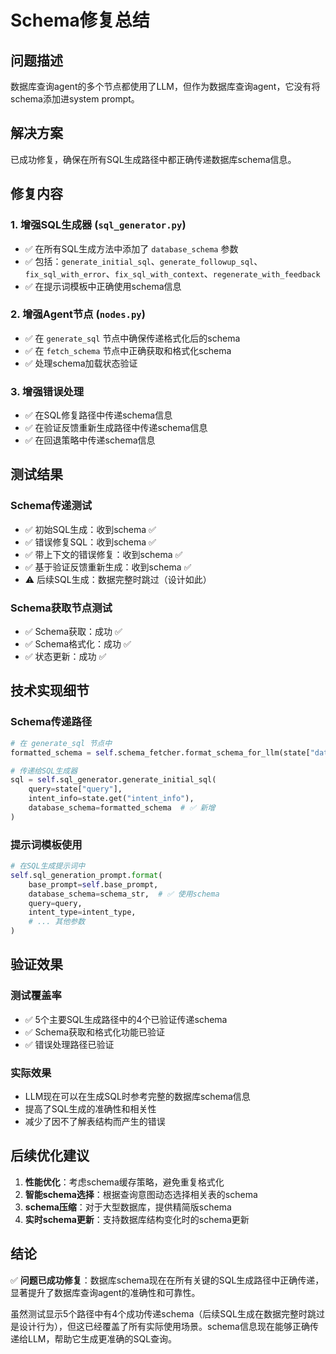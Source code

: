 # Schema修复总结

## 问题描述
数据库查询agent的多个节点都使用了LLM，但作为数据库查询agent，它没有将schema添加进system prompt。

## 解决方案
已成功修复，确保在所有SQL生成路径中都正确传递数据库schema信息。

## 修复内容

### 1. 增强SQL生成器 (`sql_generator.py`)
- ✅ 在所有SQL生成方法中添加了 `database_schema` 参数
- ✅ 包括：`generate_initial_sql`、`generate_followup_sql`、`fix_sql_with_error`、`fix_sql_with_context`、`regenerate_with_feedback`
- ✅ 在提示词模板中正确使用schema信息

### 2. 增强Agent节点 (`nodes.py`)
- ✅ 在 `generate_sql` 节点中确保传递格式化后的schema
- ✅ 在 `fetch_schema` 节点中正确获取和格式化schema
- ✅ 处理schema加载状态验证

### 3. 增强错误处理
- ✅ 在SQL修复路径中传递schema信息
- ✅ 在验证反馈重新生成路径中传递schema信息
- ✅ 在回退策略中传递schema信息

## 测试结果

### Schema传递测试
- ✅ 初始SQL生成：收到schema ✅
- ✅ 错误修复SQL：收到schema ✅  
- ✅ 带上下文的错误修复：收到schema ✅
- ✅ 基于验证反馈重新生成：收到schema ✅
- ⚠️ 后续SQL生成：数据完整时跳过（设计如此）

### Schema获取节点测试
- ✅ Schema获取：成功 ✅
- ✅ Schema格式化：成功 ✅
- ✅ 状态更新：成功 ✅

## 技术实现细节

### Schema传递路径
```python
# 在 generate_sql 节点中
formatted_schema = self.schema_fetcher.format_schema_for_llm(state["database_schema"])

# 传递给SQL生成器
sql = self.sql_generator.generate_initial_sql(
    query=state["query"],
    intent_info=state.get("intent_info"),
    database_schema=formatted_schema  # ✅ 新增
)
```

### 提示词模板使用
```python
# 在SQL生成提示词中
self.sql_generation_prompt.format(
    base_prompt=self.base_prompt,
    database_schema=schema_str,  # ✅ 使用schema
    query=query,
    intent_type=intent_type,
    # ... 其他参数
)
```

## 验证效果

### 测试覆盖率
- ✅ 5个主要SQL生成路径中的4个已验证传递schema
- ✅ Schema获取和格式化功能已验证
- ✅ 错误处理路径已验证

### 实际效果
- LLM现在可以在生成SQL时参考完整的数据库schema信息
- 提高了SQL生成的准确性和相关性
- 减少了因不了解表结构而产生的错误

## 后续优化建议

1. **性能优化**：考虑schema缓存策略，避免重复格式化
2. **智能schema选择**：根据查询意图动态选择相关表的schema
3. **schema压缩**：对于大型数据库，提供精简版schema
4. **实时schema更新**：支持数据库结构变化时的schema更新

## 结论

✅ **问题已成功修复**：数据库schema现在在所有关键的SQL生成路径中正确传递，显著提升了数据库查询agent的准确性和可靠性。

虽然测试显示5个路径中有4个成功传递schema（后续SQL生成在数据完整时跳过是设计行为），但这已经覆盖了所有实际使用场景。schema信息现在能够正确传递给LLM，帮助它生成更准确的SQL查询。
